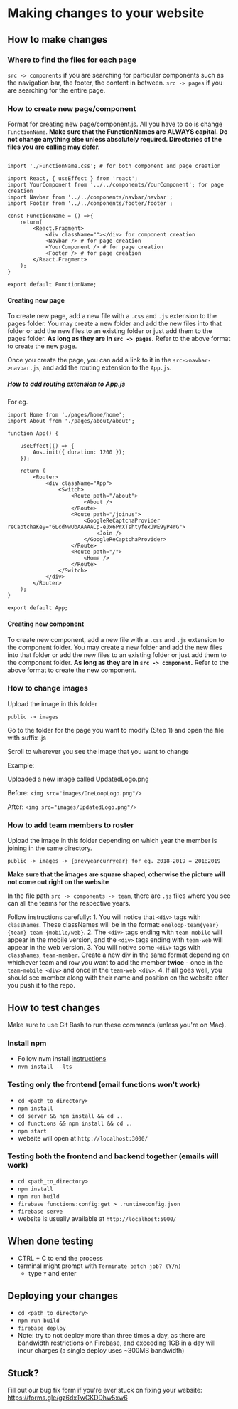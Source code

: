 # Making changes to your website

## How to make changes

### Where to find the files for each page

`src -> components` if you are searching for particular components such as the navigation bar, the footer, the content in between.
`src -> pages` if you are searching for the entire page.

### How to create new page/component

Format for creating new page/component.js. All you have to do is change `FunctionName`. **Make sure that the FunctionNames are ALWAYS capital. Do not change anything else unless absolutely required. Directories of the files you are calling may defer.**
````

import './FunctionName.css'; # for both component and page creation

import React, { useEffect } from 'react';
import YourComponent from '../../components/YourComponent'; for page creation
import Navbar from '../../components/navbar/navbar';
import Footer from '../../components/footer/footer';

const FunctionName = () =>{
	return(
		<React.Fragment>
			<div className=""></div> for component creation
			<Navbar /> # for page creation
			<YourComponent /> # for page creation
			<Footer /> # for page creation
		</React.Fragment>
	);
}

export default FunctionName;

````
#### Creating new page

To create new page, add a new file with a `.css` and `.js` extension to the pages folder. You may create a new folder and add the new files into that folder or add the new files to an existing folder or just add them to the pages folder. **As long as they are in `src -> pages`.** Refer to the above format to create the new page. 

Once you create the page, you can add a link to it in the `src->navbar->navbar.js`, and add the routing extension to the `App.js`.

##### How to add routing extension to App.js

For eg.

```
import Home from './pages/home/home';
import About from './pages/about/about';

function App() {

	useEffect(() => {
		Aos.init({ duration: 1200 });
	});

	return (
		<Router>
			<div className="App">
				<Switch>
					<Route path="/about">
						<About />
					</Route>
					<Route path="/joinus">
						<GoogleReCaptchaProvider reCaptchaKey="6LcdNwUbAAAAACp-eJx6PrXTshtyfexJWE9yP4rG">
							<Join />
						</GoogleReCaptchaProvider>
					</Route>
					<Route path="/">
						<Home />
					</Route>
				</Switch>
			</div>
		</Router>
	);
}

export default App;
```

#### Creating new component

To create new component, add a new file with a `.css` and `.js` extension to the component folder. You may create a new folder and add the new files into that folder or add the new files to an existing folder or just add them to the component folder. **As long as they are in `src -> component`.** Refer to the above format to create the new component. 

### How to change images

Upload the image in this folder

`public -> images`

Go to the folder for the page you want to modify (Step 1) and open the file with suffix .js

Scroll to wherever you see the image that you want to change

Example:

Uploaded a new image called UpdatedLogo.png

Before: `<img src="images/OneLoopLogo.png"/>`

After: `<img src="images/UpdatedLogo.png"/>`

### How to add team members to roster

Upload the image in this folder depending on which year the member is joining in the same directory. 

`public -> images -> {prevyearcurryear} for eg. 2018-2019 = 20182019`

**Make sure that the images are square shaped, otherwise the picture will not come out right on the website**

In the file path `src -> components -> team`, there are `.js` files where you see can all the teams for the respective years. 

Follow instructions carefully:
	1. You will notice that `<div>` tags with `classNames`. These classNames will be in the format: `oneloop-team{year} {team} team-{mobile/web}`.
	2. The `<div>` tags ending with `team-mobile` will appear in the mobile version, and the `<div>` tags ending with `team-web` will appear in the web version.
	3. You will notive some `<div>` tags with `classNames`, `team-member`. Create a new div in the same format depending on whichever team and row you want to add the member **twice** - once in the `team-mobile <div>` and once in the `team-web <div>`.
	4. If all goes well, you should see member along with their name and position on the website after you push it to the repo. 


## How to test changes

Make sure to use Git Bash to run these commands (unless you're on Mac).

### Install npm
* Follow nvm install [instructions](https://github.com/nvm-sh/nvm)
* `nvm install --lts`

### Testing only the frontend (email functions won't work)

* `cd <path_to_directory>`
* `npm install`
* `cd server && npm install && cd ..`
* `cd functions && npm install && cd ..`
* `npm start`
* website will open at `http://localhost:3000/`

### Testing both the frontend and backend together (emails will work)

* `cd <path_to_directory>`
* `npm install`
* `npm run build`
* `firebase functions:config:get > .runtimeconfig.json`
* `firebase serve`
* website is usually available at `http://localhost:5000/`

## When done testing
* CTRL + C to end the process
* terminal might prompt with `Terminate batch job? (Y/n)`
	* type `Y` and enter

## Deploying your changes
* `cd <path_to_directory>`
* `npm run build`
* `firebase deploy`
* Note: try to not deploy more than three times a day, as there are bandwidth restrictions on Firebase, and exceeding 1GB in a day will incur charges (a single deploy uses ~300MB bandwidth)

## Stuck?

Fill out our bug fix form if you're ever stuck on fixing your website: https://forms.gle/gz6dxTwCKDDhw5xw6
